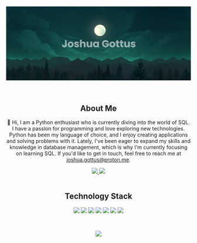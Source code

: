 [![MasterHead](https://github.com/GottusJ/GottusJ/blob/main/banner.png)](https://github.com/GottusJ/GottusJ)


<!--- <p align="center"> 
 <img src="https://badges.pufler.dev/visits/GottusJ/GottusJ"/> 
 <img src="https://badges.pufler.dev/repos/GottusJ"/>
 <img src="https://badges.pufler.dev/commits/monthly/GottusJ" />
</p> -->

<br />

<div align=center>

 <h2 align="center">About Me</h2>
 
👋 Hi, I am a Python enthusiast who is currently diving into the world of SQL. I have a passion for programming and love exploring new technologies. Python has been my language of choice, and I enjoy creating applications and solving problems with it. Lately, I've been eager to expand my skills and knowledge in database management, which is why I'm currently focusing on learning SQL. If you'd like to get in touch, feel free to reach me at joshua.gottus@proton.me.
</div>

<div align="center">
<a href="https://codepen.io/GottusJ">
 <img src="https://img.shields.io/badge/CodePen-Profile-informational?style=flat&logo=codepen&logoColor=white&color=blue"/>
</a>

<a href="https://bio.link/GottusJ">
 <img src="https://img.shields.io/badge/bio-link-informational?style=flat&logo=codepen&logoColor=white&color=blue"/>
</a>
</div>

<br />

<h2 align="center">Technology Stack</h2>

<p align="center">
<img src="https://img.shields.io/badge/-Python-black?style=flat-square&logo=python"/>
<img src="https://img.shields.io/badge/-HTML5-black?style=flat-square&logo=html5&logoColor=orange"/>
<img src="https://img.shields.io/badge/-CSS3-black?style=flat-square&logo=css3&logoColor=blue"/>
<img src="https://img.shields.io/badge/-JavaScript-black?style=flat-square&logo=javascript"/>
<img src="https://img.shields.io/badge/-Nodejs-black?style=flat-square&logo=Node.js"/>
<img src="https://img.shields.io/badge/-Git-black?style=flat-square&logo=git"/>
<img src="https://img.shields.io/badge/-GitHub-black?style=flat-square&logo=github"/>
</p>

<br />

<p align = "center">
  <img src = "https://github-readme-stats.vercel.app/api/top-langs/?username=GottusJ&theme=gotham&hide_border=true">
</p>
